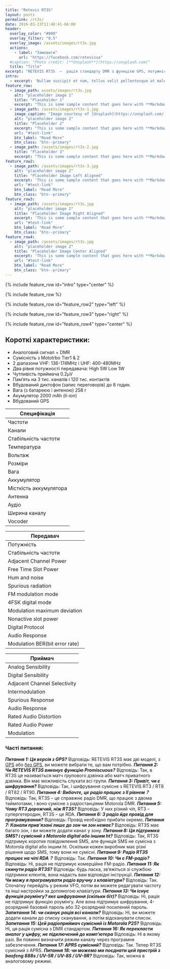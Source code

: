 ```yaml
---
title: "Retevis RT3S"
layout: posts
permalink: /rt3s/
date: 2016-03-23T11:48:41-04:00
header:
  overlay_color: "#000"
  overlay_filter: "0.5"
  overlay_image: /assets/images/rt3s.jpg
  actions:
    - label: "Замовити"
      url: "https://facebook.com/retevisua"
  #caption: "Photo credit: [**Unsplash**](https://unsplash.com)"
  title: "Title"
excerpt: "RETEVIS RT3S  –  рація стандарту DMR з функцією GPS, потужністю до 5 ват, двома діапазонами, шифруванням та сумісністю з Mototrbo Tier Ⅰ & Ⅱ."
intro: 
  - excerpt: 'Nullam suscipit et nam, tellus velit pellentesque at malesuada, enim eaque. Quis nulla, netus tempor in diam gravida tincidunt, *proin faucibus* voluptate felis id sollicitudin. Centered with `type="center"`'
feature_row:
  - image_path: assets/images/rt3s.jpg
    alt: "placeholder image 1"
    title: "Placeholder 1"
    excerpt: "This is some sample content that goes here with **Markdown** formatting."
  - image_path: /assets/images/rt3s-1.jpg
    image_caption: "Image courtesy of [Unsplash](https://unsplash.com/)"
    alt: "placeholder image 2"
    title: "Placeholder 2"
    excerpt: "This is some sample content that goes here with **Markdown** formatting."
    url: "#test-link"
    btn_label: "Read More"
    btn_class: "btn--primary"
  - image_path: /assets/images/rt3s-2.jpg
    title: "Placeholder 3"
    excerpt: "This is some sample content that goes here with **Markdown** formatting."
feature_row2:
  - image_path: /assets/images/rt3s-3.jpg
    alt: "placeholder image 2"
    title: "Placeholder Image Left Aligned"
    excerpt: 'This is some sample content that goes here with **Markdown** formatting. Left aligned with `type="left"`'
    url: "#test-link"
    btn_label: "Read More"
    btn_class: "btn--primary"
feature_row3:
  - image_path: /assets/images/rt3s.jpg
    alt: "placeholder image 2"
    title: "Placeholder Image Right Aligned"
    excerpt: 'This is some sample content that goes here with **Markdown** formatting. Right aligned with `type="right"`'
    url: "#test-link"
    btn_label: "Read More"
    btn_class: "btn--primary"
feature_row4:
  - image_path: /assets/images/rt3s.jpg
    alt: "placeholder image 2"
    title: "Placeholder Image Center Aligned"
    excerpt: 'This is some sample content that goes here with **Markdown** formatting. Centered with `type="center"`'
    url: "#test-link"
    btn_label: "Read More"
    btn_class: "btn--primary"
---
```


{% include feature_row id="intro" type="center" %}

{% include feature_row %}

{% include feature_row id="feature_row2" type="left" %}

{% include feature_row id="feature_row3" type="right" %}

{% include feature_row id="feature_row4" type="center" %}

## Короткі характеристики:

- Аналоговий сигнал + DMR
- Сумісність з Mototrbo Tier1 & 2
- 2 діапазони VHF: 136-174MHz і UHF: 400-480MHz
- Два рівня потужності передавача: High 5W Low 1W
- Чутливість приймача 0.2μV
- Пам’ять на 3 тис. каналів і 120 тис. контактів
- Вбудований диктофон (запис переговорів) до 8 годин.
- Вага (з батареєю і антеною) 258 г
- Акумулятор 2000 mAh (li-ion)
- Вбудований GPS

| Специфікація                   |
| ------------------------------ |
| Частоти                        | 136-174MHz &400-480MHz |
| Канали                         | 3000 |
| Стабільність частоти           | +-1ppm |
| Температура                    | \-30℃~+60℃ |
| Вольтаж                        | 7.4V DC |
| Розміри                        | 131 x 61 x 36mm |
| Вага                           | 258g (за батареєю) |
| Аккумулятор                    | Li-ion |
| Місткість аккумулятора         | 2000mAh |
| Антенна                        | 50Omega |
| Аудіо                          | 1W 16Omega |
| Ширина каналу                  | 12.5KHz |
| Vocoder                        | AMBE+2trade |

| Передавач                      |
| ------------------------------ |
| Потужність                     | Highle 5W, Lowle 1W |
| Стабільність частоти           | plusmn1.0ppm |
| Adjacent Channel Power         | le-60dB |
| Free Time Slot Power           | TDMA:le57dBm |
| Hum and noise                  | \-40dB 12.5KHz |
| Spurious radiation             | Antenna:9KHz-1GHz le-36dBm<br>1GHz-12.75GHz le-30dBm |
| FM modulation mode             | 11K0F3E 12.5KHz |
| 4FSK digital mode              | 12.5KHz(data only):7K60FXD<br>12.5KHz(data and voice):7K60FXW |
| Modulation maximum deviation   | 2.5KHz 12.5KHz |
| Nonactive slot power           | \-57dBm |
| Digital Protocol               | ETSI-TS102 361-1,-2,-3 |
| Audio Response                 | #ERROR! |
| Modulation BER(bit error rate) | le5% |

| Приймач                        |
| ------------------------------ |
| Analog Sensibility             | 0.2microV 12dB SINAD |
| Digital Sensibility            | 0.25microV(BER:5%) |
| Adjacent Channel Selectivity   | le-60dB 12.5KHz |
| Intermodulation                | le60dB |
| Spurious Response              | ge70dB |
| Audio Response                 | #ERROR! |
| Rated Audio Distortion         | ＜5% |
| Rated Audio Power              | 1W |
| Modulation                     | ge45dB 25KHz<br>ge40dB 12.5KHz |

### Часті питання:

***Питання 1: Ця версія з GPS?***
Відповідь: RETEVIS RT3S має дві моделі, з [GPS](https://retevis.com.ua/shop/retevis-rt3s-dmr/) або [без GPS](https://retevis.com.ua/shop/retevis-rt3s/), ви можете вибрати те, що вам потрібно.
***Питання 2: Чи RETEVIS RT3S виконує функцію Promiscuous?***
Відповідь: Так, в RT3S це називається матч групового дзвінка або матч приватного дзвінка. Він має можливість слухати всі групи.
***Питання 3: Привіт, чи є шифрування?***
Відповідь: Так, і шифрування сумісне з RETEVIS RT3 / RT8 / RT82 / RT90.
***Питання 4: Вибачте, це радіо працює з II рівнем？***
Відповідь: Так, RT3S – це справжнє радіо DMR, що працює з двома таймлотами, і воно сумісне з радіостанціями Motorola DMR.
***Питання 5: Чому RT3 дорожчий, ніж RT3S?***
Відповідь: У них різний чіп, RT3 – супергетеродин, RT3S – це RDA.
***Питання 6: З радіо йде провід для програмування?***
Відповідь: Провід необхідно прибати окремо.
***Питання 7: Канали прив’язані лише до зон чи зон немає?***
Відповідь: RT3S має багато зон, і ви можете додати канал у зону.
***Питання 8: Ця підтримка SMS? і сумісний з Motorola digital або іншим ht?***
Відповідь: Так, RT3S підтримує коротке повідомлення SMS, але функція SMS не сумісна з Motorola digital або іншим ht. Оскільки кожен виробник має різні рішення щодо SMS, тому вони не сумісні.
***Питання 9: Радіо RT3S працює на чіпі RDA？***
Відповідь: Так.
***Питання 10: Чи є FM-радіо?***
Відповідь: Ні, рація не підтримує комерційне FM-радіо.
***Питання 11: Як скинути радіо RT3S?***
Відповідь: будь ласка, зв’яжіться зі службою підтримки клієнтів, вона надасть вам відповідні інструкції.
***Питання 12: Чи можу я програмувати радіо вручну з клавіатури?***
Відповідь: Так. Спочатку перейдіть у режим VFO, потім ви можете редагувати частоту та інші настройки за допомогою клавіатури.
***Питання 13: Чи існує функція роумінгу? яке шифрування (скільки біт)?***
Відповідь: Ні, рація не підтримує функцію роумінгу. Але вона підтримує шифрування, 4-розрядний базовий пароль або 32-розрядний посилений пароль.
***Запитання 14: чи сканує рація всі канали?***
Відповідь: Ні, ви можете додати канали до списку сканування, а потім відсканувати список.
***Запитання 15: Цей радіоприймач сумісний із Motorola P25?***
Відповідь: Ні, ця рація сумісна з DMR стандартом.
***Питання 16: Як перекласти аналог у цифру, не підключений до комп’ютера***
Відповідь: Ні в якому разі. Ви повинні визначити режим каналу через програмне забезпечення.
***Питання 17: APRS сумісний?***
Відповідь: Так. Тепер RT3S сумісний з APRS.
***Питання 18: чи можемо ми поєднати цей пристрій з baofeng 888s / UV-5R / UV-8S / UV-9R?***
Відповідь: Так, можна в аналоговому режимі.
